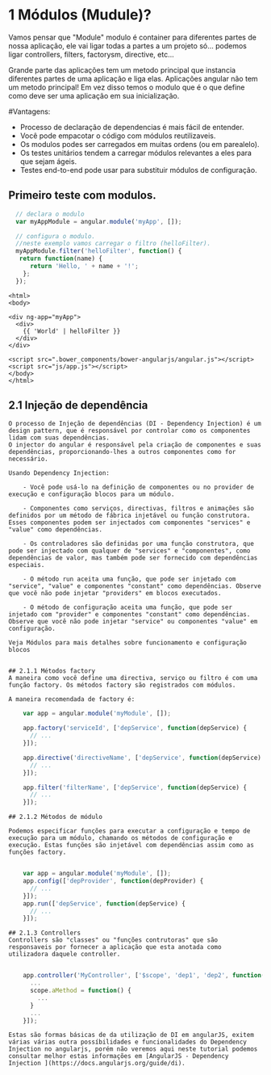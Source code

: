 1 Módulos (Mudule)?
========

Vamos pensar que "Module" modulo é container para diferentes partes de nossa aplicação, ele vai ligar todas a partes a um projeto só... podemos ligar controllers, filters, factorysm, directive, etc...

Grande parte das aplicações tem um metodo principal que instancia diferentes partes de uma aplicação e liga elas.
Aplicações angular não tem um metodo principal! Em vez disso temos o  modulo que é o que define como deve ser uma aplicação em sua inicialização.

#Vantagens:

- Processo de declaração de dependencias é mais fácil de entender.
- Você pode empacotar o código com módulos reutilizaveis.
- Os modulos podes ser carregados em muitas ordens (ou em parealelo).
- Os testes unitários tendem a carregar módulos relevantes a eles para que sejam ágeis.
- Testes end-to-end pode usar para substituir módulos de configuração.

## Primeiro teste com modulos.

  ```js
   	// declara o modulo
	var myAppModule = angular.module('myApp', []);

	// configura o modulo.
	//neste exemplo vamos carregar o filtro (helloFilter).
	myAppModule.filter('helloFilter', function() {
	 return function(name) {
	    return 'Hello, ' + name + '!';
	  }; 
	});
```
    <html>
    <body>
   	
   	<div ng-app="myApp">
	  <div>
	    {{ 'World' | helloFilter }}
	  </div>
	</div>

	<script src=".bower_components/bower-angularjs/angular.js"></script>
	<script src="js/app.js"></script>
    </body>
    </html>

## 2.1 Injeção de dependência

	O processo de Injeção de dependências (DI - Dependency Injection) é um design pattern, que é responsável por controlar como os componentes lidam com suas dependências.
	O injector do angular é responsável pela criação de componentes e suas dependências, proporcionando-lhes a outros componentes como for necessário. 

	Usando Dependency Injection:

		- Você pode usá-lo na definição de componentes ou no provider de execução e configuração blocos para um módulo.

		- Componentes como serviços, directivas, filtros e animações são definidos por um método de fábrica injetável ou função construtora. Esses componentes podem ser injectados com componentes "services" e  "value" como dependências.

		- Os controladores são definidas por uma função construtora, que pode ser injectado com qualquer de "services" e "componentes", como dependências de valor, mas também pode ser fornecido com dependências especiais.

		- O método run aceita uma função, que pode ser injetado com "service", "value" e componentes "constant" como dependências. Observe que você não pode injetar "providers" em blocos executados.

		- O método de configuração aceita uma função, que pode ser injetado com "provider" e componentes "constant" como dependências. Observe que você não pode injetar "service" ou componentes "value" em configuração.

	Veja Módulos para mais detalhes sobre funcionamento e configuração blocos


	## 2.1.1 Métodos factory
	A maneira como você define uma directiva, serviço ou filtro é com uma função factory. Os métodos factory são registrados com módulos. 

	A maneira recomendada de factory é:

```js
	var app = angular.module('myModule', []);

	app.factory('serviceId', ['depService', function(depService) {
	  // ...
	}]);

	app.directive('directiveName', ['depService', function(depService) {
	  // ...
	}]);

	app.filter('filterName', ['depService', function(depService) {
	  // ...
	}]);
```

	## 2.1.2 Métodos de módulo
	
	Podemos especificar funções para executar a configuração e tempo de execução para um módulo, chamando os métodos de configuração e execução. Estas funções são injetável com dependências assim como as funções factory.

```js

	var app = angular.module('myModule', []);
	app.config(['depProvider', function(depProvider) {
	  // ...
	}]);
	app.run(['depService', function(depService) {
	  // ...
	}]);


```
	## 2.1.3 Controllers
	Controllers são "classes" ou "funções contrutoras" que são responsaveis por fornecer a aplicação que esta anotada como utilizadora daquele controller.


```js

	app.controller('MyController', ['$scope', 'dep1', 'dep2', function(scope, dep1, dep2) {
	  ...
	  scope.aMethod = function() {
	    ...
	  }
	  ...
	}]);


```

	Estas são formas básicas de da utilização de DI em angularJS, exitem várias várias outra possíbilidades e funcionalidades do Dependency Injection no angularjs, porém não veremos aqui neste tutorial podemos consultar melhor estas informações em [AngularJS - Dependency Injection ](https://docs.angularjs.org/guide/di).
